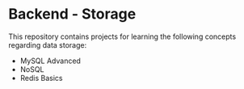 # Backend - Storage
This repository contains projects for learning the following concepts regarding data storage:
- MySQL Advanced
- NoSQL
- Redis Basics
